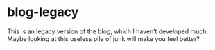 # blog-legacy

This is an legacy version of the blog, which I haven’t developed much. Maybe looking at this useless pile of junk will make you feel better?
